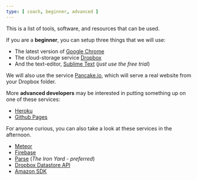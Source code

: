 ```yaml
---
type: [ coach, beginner, advanced ]
---
```


This is a list of tools, software, and resources that can be used.

If you are a **beginner**, you can setup three things that we will use:

- The latest version of [Google Chrome](https://www.google.com/intl/en/chrome/browser/)
- The cloud-storage service [Dropbox](https://www.dropbox.com/)
- And the text-editor, [Sublime Text](http://www.sublimetext.com/2) (_just use the free trial_)

We will also use the service [Pancake.io](https://pancake.io/), which will serve a real website from your Dropbox folder.

More **advanced developers** may be interested in putting something up on one of these services:

- [Heroku](https://dashboard.heroku.com/apps)
- [Github Pages](https://pages.github.com/)

For anyone curious, you can also take a look at these services in the afternoon.

- [Meteor](https://www.meteor.com/)
- [Firebase](https://www.firebase.com/)
- [Parse](https://www.parse.com/) (_The Iron Yard - preferred_)
- [Dropbox Datastore API](https://www.dropbox.com/developers/datastore/sdks/js)
- [Amazon SDK](https://aws.amazon.com/sdkforbrowser/)
